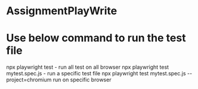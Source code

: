 # AssignmentPlayWrite
# Use below command to run the test file

npx playwright test - run all test on all browser
npx playwright test mytest.spec.js  -  run a specific test file
npx playwright test mytest.spec.js --project=chromium  run on specific browser 